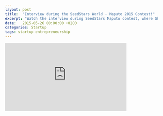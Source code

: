 ```yaml
---
layout: post
title:  "Interview during the SeedStars World - Maputo 2015 Contest!"
excerpt: "Watch the interview during SeedStars Maputo contest, where Sk (personal side project startup) participated presenting its Maparato project."
date:   2015-05-26 00:00:00 +0200
categories: Startup
tags: startup entrepreneurship
---
```


<iframe src="http://rd.videos.sapo.mz/playhtml?file=http://rd.videos.sapo.mz/j9MqVow8bUIEWdRVDebE/mov/1&relatedVideos=none" frameborder="0" scrolling="no" width="400" height="225" webkitallowfullscreen mozallowfullscreen allowfullscreen ></iframe>
